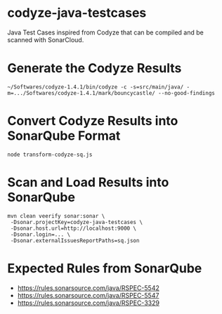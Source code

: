 # codyze-java-testcases
Java Test Cases inspired from Codyze that can be compiled and be scanned with SonarCloud.

# Generate the Codyze Results
```
~/Softwares/codyze-1.4.1/bin/codyze -c -s=src/main/java/ -m=.../Softwares/codyze-1.4.1/mark/bouncycastle/ --no-good-findings
```

# Convert Codyze Results into SonarQube Format
```
node transform-codyze-sq.js
```

# Scan and Load Results into SonarQube
```
mvn clean veerify sonar:sonar \
 -Dsonar.projectKey=codyze-java-testcases \
 -Dsonar.host.url=http://localhost:9000 \
 -Dsonar.login=... \
 -Dsonar.externalIssuesReportPaths=sq.json
```

# Expected Rules from SonarQube

* https://rules.sonarsource.com/java/RSPEC-5542
* https://rules.sonarsource.com/java/RSPEC-5547
* https://rules.sonarsource.com/java/RSPEC-3329

